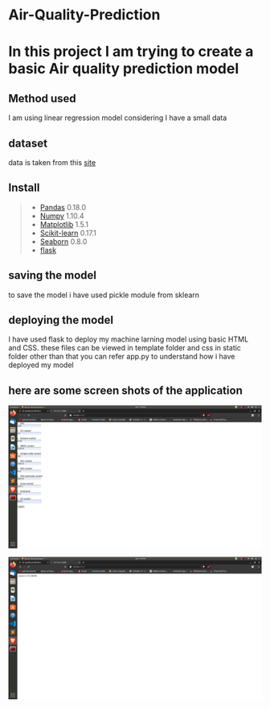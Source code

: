 # Air-Quality-Prediction
# In this project I am trying to create a basic Air quality prediction model

## Method used 
I am using linear regression model considering I have a small data

## dataset

data is taken from this [site](https://archive.ics.uci.edu/ml/datasets/Air+Quality)

## Install

> *  [Pandas](http://pandas.pydata.org) 0.18.0
> *  [Numpy](http://www.numpy.org) 1.10.4
> *  [Matplotlib](https://matplotlib.org) 1.5.1
> *  [Scikit-learn](http://scikit-learn.org/stable/) 0.17.1
> *  [Seaborn](https://seaborn.pydata.org) 0.8.0
> *   [flask](https://flask.palletsprojects.com/)

## saving the model
to save the model i have used pickle module from sklearn

## deploying the model
I have used flask to deploy my machine larning model using basic HTML and CSS.
these files can be viewed in template folder and css in static folder
other than that you can refer app.py to understand how i have deployed my model

## here are some screen shots of the application

![screen_shot_1](https://github.com/Pragati01234/Air-Quality-Prediction/blob/main/s1.png)

![screen_shot_2](https://github.com/Pragati01234/Air-Quality-Prediction/blob/main/s2.png)
